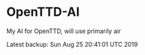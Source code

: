 # OpenTTD-AI
My AI for OpenTTD, will use primarily air

Latest backup: Sun Aug 25 20:41:01 UTC 2019
